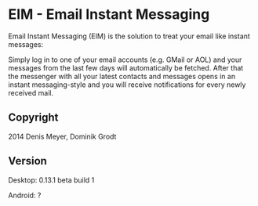 EIM - Email Instant Messaging
=============================

Email Instant Messaging (EIM) is the solution to treat your email like instant messages:

Simply log in to one of your email accounts (e.g. GMail or AOL) and your messages from the last few days will automatically be fetched.
After that the messenger with all your latest contacts and messages opens in an instant messaging-style and you will receive notifications for every newly received mail. 

Copyright
---------
2014 Denis Meyer, Dominik Grodt

Version
-------
Desktop: 0.13.1 beta build 1

Android: ?
